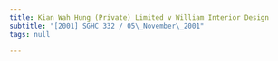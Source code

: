 ```yaml
---
title: Kian Wah Hung (Private) Limited v William Interior Design
subtitle: "[2001] SGHC 332 / 05\_November\_2001"
tags: null

---
```


